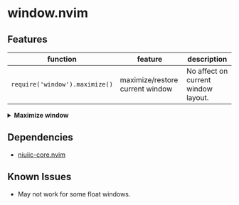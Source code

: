 # window.nvim

## Features

| function                       | feature                         | description                         |
| ------------------------------ | ------------------------------- | ----------------------------------- |
| `require('window').maximize()` | maximize/restore current window | No affect on current window layout. |

<details>
  <summary><b>Maximize window</b></summary>
  <img src="https://github.com/niuiic/assets/blob/main/window.nvim/usage.gif" />
</details>

## Dependencies

- [niuiic-core.nvim](https://github.com/niuiic/niuiic-core.nvim)

## Known Issues

- May not work for some float windows.
